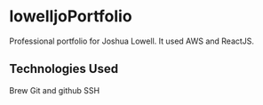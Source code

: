 # lowelljoPortfolio
Professional portfolio for Joshua Lowell. It used AWS and ReactJS.


## Technologies Used

Brew
Git and github
SSH